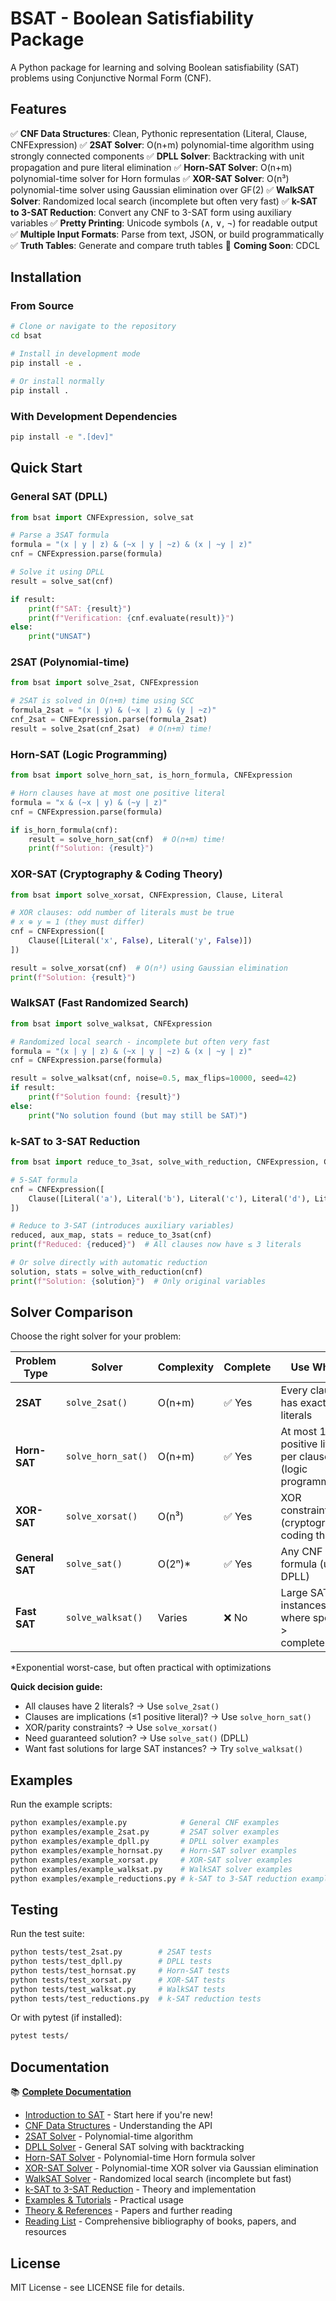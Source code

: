 # BSAT - Boolean Satisfiability Package

A Python package for learning and solving Boolean satisfiability (SAT) problems using Conjunctive Normal Form (CNF).

## Features

✅ **CNF Data Structures**: Clean, Pythonic representation (Literal, Clause, CNFExpression)
✅ **2SAT Solver**: O(n+m) polynomial-time algorithm using strongly connected components
✅ **DPLL Solver**: Backtracking with unit propagation and pure literal elimination
✅ **Horn-SAT Solver**: O(n+m) polynomial-time solver for Horn formulas
✅ **XOR-SAT Solver**: O(n³) polynomial-time solver using Gaussian elimination over GF(2)
✅ **WalkSAT Solver**: Randomized local search (incomplete but often very fast)
✅ **k-SAT to 3-SAT Reduction**: Convert any CNF to 3-SAT form using auxiliary variables
✅ **Pretty Printing**: Unicode symbols (∧, ∨, ¬) for readable output
✅ **Multiple Input Formats**: Parse from text, JSON, or build programmatically
✅ **Truth Tables**: Generate and compare truth tables
🚧 **Coming Soon**: CDCL

## Installation

### From Source

```bash
# Clone or navigate to the repository
cd bsat

# Install in development mode
pip install -e .

# Or install normally
pip install .
```

### With Development Dependencies

```bash
pip install -e ".[dev]"
```

## Quick Start

### General SAT (DPLL)

```python
from bsat import CNFExpression, solve_sat

# Parse a 3SAT formula
formula = "(x | y | z) & (~x | y | ~z) & (x | ~y | z)"
cnf = CNFExpression.parse(formula)

# Solve it using DPLL
result = solve_sat(cnf)

if result:
    print(f"SAT: {result}")
    print(f"Verification: {cnf.evaluate(result)}")
else:
    print("UNSAT")
```

### 2SAT (Polynomial-time)

```python
from bsat import solve_2sat, CNFExpression

# 2SAT is solved in O(n+m) time using SCC
formula_2sat = "(x | y) & (~x | z) & (y | ~z)"
cnf_2sat = CNFExpression.parse(formula_2sat)
result = solve_2sat(cnf_2sat)  # O(n+m) time!
```

### Horn-SAT (Logic Programming)

```python
from bsat import solve_horn_sat, is_horn_formula, CNFExpression

# Horn clauses have at most one positive literal
formula = "x & (~x | y) & (~y | z)"
cnf = CNFExpression.parse(formula)

if is_horn_formula(cnf):
    result = solve_horn_sat(cnf)  # O(n+m) time!
    print(f"Solution: {result}")
```

### XOR-SAT (Cryptography & Coding Theory)

```python
from bsat import solve_xorsat, CNFExpression, Clause, Literal

# XOR clauses: odd number of literals must be true
# x ⊕ y = 1 (they must differ)
cnf = CNFExpression([
    Clause([Literal('x', False), Literal('y', False)])
])

result = solve_xorsat(cnf)  # O(n³) using Gaussian elimination
print(f"Solution: {result}")
```

### WalkSAT (Fast Randomized Search)

```python
from bsat import solve_walksat, CNFExpression

# Randomized local search - incomplete but often very fast
formula = "(x | y | z) & (~x | y | ~z) & (x | ~y | z)"
cnf = CNFExpression.parse(formula)

result = solve_walksat(cnf, noise=0.5, max_flips=10000, seed=42)
if result:
    print(f"Solution found: {result}")
else:
    print("No solution found (but may still be SAT)")
```

### k-SAT to 3-SAT Reduction

```python
from bsat import reduce_to_3sat, solve_with_reduction, CNFExpression, Clause, Literal

# 5-SAT formula
cnf = CNFExpression([
    Clause([Literal('a'), Literal('b'), Literal('c'), Literal('d'), Literal('e')])
])

# Reduce to 3-SAT (introduces auxiliary variables)
reduced, aux_map, stats = reduce_to_3sat(cnf)
print(f"Reduced: {reduced}")  # All clauses now have ≤ 3 literals

# Or solve directly with automatic reduction
solution, stats = solve_with_reduction(cnf)
print(f"Solution: {solution}")  # Only original variables
```

## Solver Comparison

Choose the right solver for your problem:

| Problem Type | Solver | Complexity | Complete | Use When |
|-------------|---------|-----------|----------|----------|
| **2SAT** | `solve_2sat()` | O(n+m) | ✅ Yes | Every clause has exactly 2 literals |
| **Horn-SAT** | `solve_horn_sat()` | O(n+m) | ✅ Yes | At most 1 positive literal per clause (logic programming) |
| **XOR-SAT** | `solve_xorsat()` | O(n³) | ✅ Yes | XOR constraints (cryptography, coding theory) |
| **General SAT** | `solve_sat()` | O(2ⁿ)* | ✅ Yes | Any CNF formula (uses DPLL) |
| **Fast SAT** | `solve_walksat()` | Varies | ❌ No | Large SAT instances where speed > completeness |

*Exponential worst-case, but often practical with optimizations

**Quick decision guide:**
- All clauses have 2 literals? → Use `solve_2sat()`
- Clauses are implications (≤1 positive literal)? → Use `solve_horn_sat()`
- XOR/parity constraints? → Use `solve_xorsat()`
- Need guaranteed solution? → Use `solve_sat()` (DPLL)
- Want fast solutions for large SAT instances? → Try `solve_walksat()`

## Examples

Run the example scripts:

```bash
python examples/example.py            # General CNF examples
python examples/example_2sat.py       # 2SAT solver examples
python examples/example_dpll.py       # DPLL solver examples
python examples/example_hornsat.py    # Horn-SAT solver examples
python examples/example_xorsat.py     # XOR-SAT solver examples
python examples/example_walksat.py    # WalkSAT solver examples
python examples/example_reductions.py # k-SAT to 3-SAT reduction examples
```

## Testing

Run the test suite:

```bash
python tests/test_2sat.py        # 2SAT tests
python tests/test_dpll.py        # DPLL tests
python tests/test_hornsat.py     # Horn-SAT tests
python tests/test_xorsat.py      # XOR-SAT tests
python tests/test_walksat.py     # WalkSAT tests
python tests/test_reductions.py  # k-SAT reduction tests
```

Or with pytest (if installed):

```bash
pytest tests/
```

## Documentation

📚 **[Complete Documentation](docs/README.md)**

- [Introduction to SAT](docs/introduction.md) - Start here if you're new!
- [CNF Data Structures](docs/cnf.md) - Understanding the API
- [2SAT Solver](docs/2sat-solver.md) - Polynomial-time algorithm
- [DPLL Solver](docs/dpll-solver.md) - General SAT solving with backtracking
- [Horn-SAT Solver](docs/advanced-solvers.md#horn-sat) - Polynomial-time Horn formula solver
- [XOR-SAT Solver](docs/xorsat-solver.md) - Polynomial-time XOR solver via Gaussian elimination
- [WalkSAT Solver](docs/walksat-solver.md) - Randomized local search (incomplete but fast)
- [k-SAT to 3-SAT Reduction](docs/introduction.md#reducing-k-sat-to-3-sat) - Theory and implementation
- [Examples & Tutorials](docs/examples.md) - Practical usage
- [Theory & References](docs/theory.md) - Papers and further reading
- [Reading List](docs/reading-list.md) - Comprehensive bibliography of books, papers, and resources

## License

MIT License - see LICENSE file for details.
